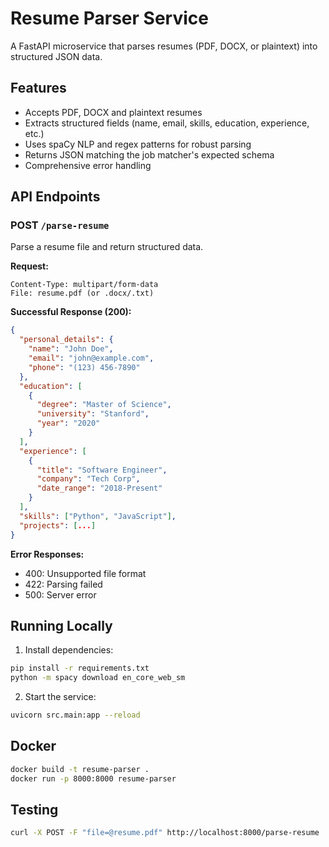 # Resume Parser Service

A FastAPI microservice that parses resumes (PDF, DOCX, or plaintext) into structured JSON data.

## Features
- Accepts PDF, DOCX and plaintext resumes
- Extracts structured fields (name, email, skills, education, experience, etc.)
- Uses spaCy NLP and regex patterns for robust parsing
- Returns JSON matching the job matcher's expected schema
- Comprehensive error handling

## API Endpoints

### POST `/parse-resume`
Parse a resume file and return structured data.

**Request:**
```
Content-Type: multipart/form-data
File: resume.pdf (or .docx/.txt)
```

**Successful Response (200):**
```json
{
  "personal_details": {
    "name": "John Doe",
    "email": "john@example.com",
    "phone": "(123) 456-7890"
  },
  "education": [
    {
      "degree": "Master of Science",
      "university": "Stanford",
      "year": "2020"
    }
  ],
  "experience": [
    {
      "title": "Software Engineer",
      "company": "Tech Corp",
      "date_range": "2018-Present"
    }
  ],
  "skills": ["Python", "JavaScript"],
  "projects": [...]
}
```

**Error Responses:**
- 400: Unsupported file format
- 422: Parsing failed
- 500: Server error

## Running Locally
1. Install dependencies:
```bash
pip install -r requirements.txt
python -m spacy download en_core_web_sm
```

2. Start the service:
```bash
uvicorn src.main:app --reload
```

## Docker
```bash
docker build -t resume-parser .
docker run -p 8000:8000 resume-parser
```

## Testing
```bash
curl -X POST -F "file=@resume.pdf" http://localhost:8000/parse-resume
```